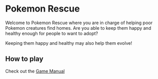 # Pokemon Rescue

Welcome to Pokemon Rescue where you are in charge of helping poor Pokemon creatures find homes.  Are you able to keep them happy and healthy enough for people to want to adopt?

Keeping them happy and healthy may also help them evolve!

## How to play

Check out the [Game Manual](https://github.com/Kikketer/pokemon-rescue-arcade/wiki/How-To-Play)
